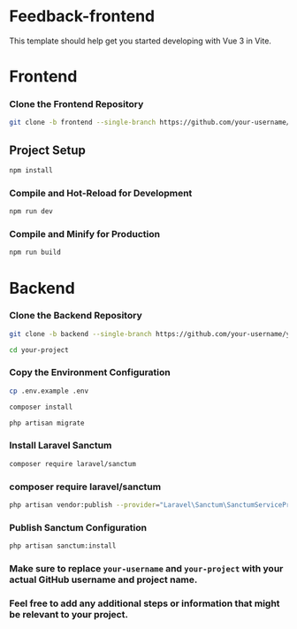 # Feedback-frontend

This template should help get you started developing with Vue 3 in Vite.

# Frontend

### Clone the Frontend Repository
```sh
git clone -b frontend --single-branch https://github.com/your-username/your-project.git
```

## Project Setup

```sh
npm install
```

### Compile and Hot-Reload for Development

```sh
npm run dev
```

### Compile and Minify for Production

```sh
npm run build
```

# Backend

### Clone the Backend Repository
```sh
git clone -b backend --single-branch https://github.com/your-username/your-project.git
```

```sh
cd your-project
```

### Copy the Environment Configuration

``` sh
cp .env.example .env

```

```sh
composer install
```

```sh
php artisan migrate
```

### Install Laravel Sanctum

```sh
composer require laravel/sanctum
```
### composer require laravel/sanctum

```sh
php artisan vendor:publish --provider="Laravel\Sanctum\SanctumServiceProvider"
```
### Publish Sanctum Configuration

```sh
php artisan sanctum:install
```

### Make sure to replace `your-username` and `your-project` with your actual GitHub username and project name.

### Feel free to add any additional steps or information that might be relevant to your project.


